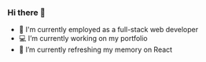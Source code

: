 ### Hi there 👋

- :office: I'm currently employed as a full-stack web developer
- :computer: I’m currently working on my portfolio
- :book: I’m currently refreshing my memory on React
<!--
- 💬 Ask me about web technologies
- 📫 How to reach me: ...
- ⚡ Fun fact: ...
- 😄 Pronouns: He/Him
-->
